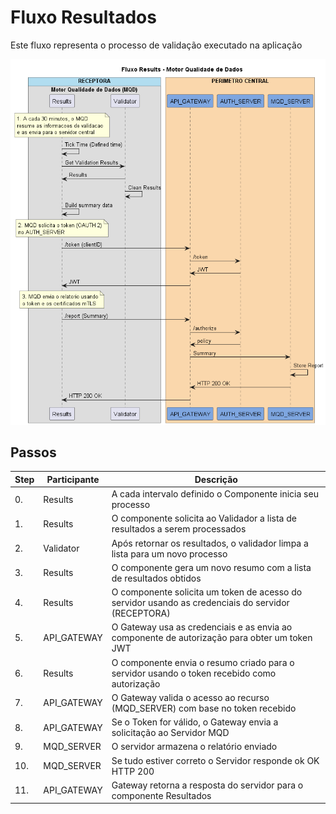 # Fluxo Resultados

Este fluxo representa o processo de validação executado na aplicação

![Image 1. ](./desenhos/fluxo_Envio_Results.png)

## Passos

| Step | Participante | Descrição |
|-|-|-|
| 0. | Results | A cada intervalo definido o Componente inicia seu processo |
| 1. | Results | O componente solicita ao Validador a lista de resultados a serem processados |
| 2. | Validator | Após retornar os resultados, o validador limpa a lista para um novo processo |
| 3. | Results | O componente gera um novo resumo com a lista de resultados obtidos |
| 4. | Results | O componente solicita um token de acesso do servidor usando as credenciais do servidor (RECEPTORA) |
| 5. | API_GATEWAY | O Gateway usa as credenciais e as envia ao componente de autorização para obter um token JWT |
| 6. | Results | O componente envia o resumo criado para o servidor usando o token recebido como autorização |
| 7. | API_GATEWAY | O Gateway valida o acesso ao recurso (MQD_SERVER) com base no token recebido |
| 8. | API_GATEWAY | Se o Token for válido, o Gateway envia a solicitação ao Servidor MQD |
| 9. | MQD_SERVER | O servidor armazena o relatório enviado |
| 10. | MQD_SERVER | Se tudo estiver correto o Servidor responde ok OK HTTP 200 |
| 11. | API_GATEWAY | Gateway retorna a resposta do servidor para o componente Resultados |